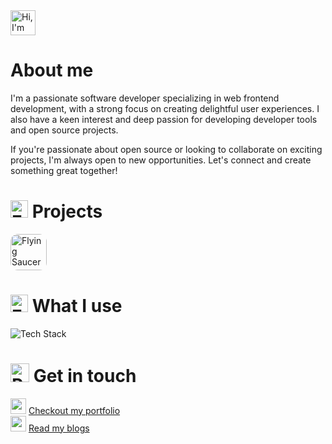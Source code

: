 <img src="https://raw.githubusercontent.com/Tarikul-Islam-Anik/Animated-Fluent-Emojis/master/Emojis/Activities/Jack-O-Lantern.png" alt="Hi, I'm Zeyar Paing" width="40" height="40" />

# About me

I'm a passionate software developer specializing in web frontend development, with a strong focus on creating delightful user experiences. I also have a keen interest and deep passion for developing developer tools and open source projects.

If you're passionate about open source or looking to collaborate on exciting projects, I'm always open to new opportunities. Let's connect and create something great together!

<!-- [![](https://visitcount.itsvg.in/api?id=ZeyarPaing&icon=1&color=8)](https://visitcount.itsvg.in) -->

# <img src="https://raw.githubusercontent.com/Tarikul-Islam-Anik/Animated-Fluent-Emojis/master/Emojis/Travel%20and%20places/Rocket.png" alt="Flying Saucer" width="28" height="28" /> Projects

[<img src="https://rezeve.zendesk.com/embeddable/avatars/17312822610713" alt="Flying Saucer" width="58" height="58" style="border-radius: 12px" />](https://rezeve.com/)

# <img src="https://raw.githubusercontent.com/Tarikul-Islam-Anik/Animated-Fluent-Emojis/master/Emojis/Travel%20and%20places/Flying%20Saucer.png" alt="Flying Saucer" width="28" height="28" /> What I use

![Tech Stack](https://skillicons.dev/icons?i=ts,js,react,vuejs,flutter,nextjs,redux,tailwind,prisma,nodejs,go,neovim&perline=6)
<!-- 
# <img src="https://raw.githubusercontent.com/Tarikul-Islam-Anik/Animated-Fluent-Emojis/master/Emojis/Objects/Bar%20Chart.png" alt="Bar chart" width="28" height="28" /> GitHub stats

![](https://github-readme-stats.vercel.app/api?username=ZeyarPaing&theme=dark&hide_border=false&include_all_commits=true&count_private=true)<br/>

![](https://github-readme-stats.vercel.app/api/top-langs/?username=ZeyarPaing&theme=dark&hide_border=false&include_all_commits=true&count_private=true&layout=compact&exclude_repo=react-tailwind-boilar)
 -->
# <img src="https://raw.githubusercontent.com/Tarikul-Islam-Anik/Animated-Fluent-Emojis/master/Emojis/Travel%20and%20places/Parachute.png" alt="Party Popper" width="30" height="30" /> Get in touch

<img src="https://raw.githubusercontent.com/Tarikul-Islam-Anik/Animated-Fluent-Emojis/master/Emojis/Travel%20and%20places/Globe%20Showing%20Asia-Australia.png" width="25"/>&nbsp;[Checkout my portfolio](https://zeyar.dev/)<br/>
<img src="https://raw.githubusercontent.com/Tarikul-Islam-Anik/Animated-Fluent-Emojis/master/Emojis/Objects/Bookmark%20Tabs.png" width="25"/>&nbsp;[Read my blogs](https://zeyar.dev/blogs)<br/>
